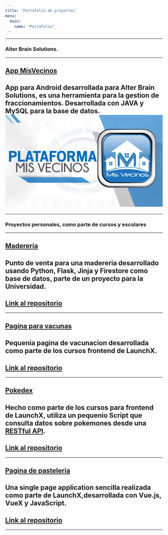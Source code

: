 ```yaml
---
title: 'Portafolio de proyectos'
menu:
  main:
    name: "Portafolio"
---
```

---
### Alter Brain Solutions.
---

[App MisVecinos](https://appmisvecinos.com/)
---
App para Android desarrollada para Alter Brain Solutions, es una herramienta para la gestion de fraccionamientos. Desarrollada con JAVA y MySQL para la base de datos.
![imagen](https://raw.githubusercontent.com/JS2202/my_launchx_blog/master/static/images/missveci.jpg)
---
---
### Proyectos personales, como parte de cursos y escolares
---
[Madereria](https://github.com/JS2202/MadereriaPV)
---
Punto de venta para una madereria desarrollado usando Python, Flask, Jinja y Firestore como base de datos, parte de un proyecto para la Universidad.
---
[Link al repositorio](https://github.com/JS2202/MadereriaPV)
---
---
[Pagina para vacunas](https://js2202.github.io/FrontendMissionLaunchX/Semana3/)
---
Pequenia pagina de vacunacion desarrollada como parte de los cursos frontend de LaunchX.
---
[Link al repositorio](https://github.com/JS2202/FrontendMissionLaunchX/tree/main/Semana3)
---
---
[Pokedex](https://js2202.github.io/FrontendMissionLaunchX/Semana4/)
---
Hecho como parte de los cursos para frontend de LaunchX, utiliza un pequenio Script que consulta datos sobre pokemones desde una [RESTful API](https://pokeapi.co/).
---
[Link al repositorio](https://github.com/JS2202/FrontendMissionLaunchX/tree/main/Semana4)
---
---
[Pagina de pasteleria](https://625a323f37f5c331b8882412--sprightly-narwhal-61b6a2.netlify.app/#/)
---
Una single page application sencilla realizada como parte de LaunchX,desarrollada con Vue.js, VueX y JavaScript.
---
[Link al repositorio](https://github.com/JS2202/FrontendMissionLaunchX/tree/main/Semana5/LaunchX%20VueJS-VueX)
---
---